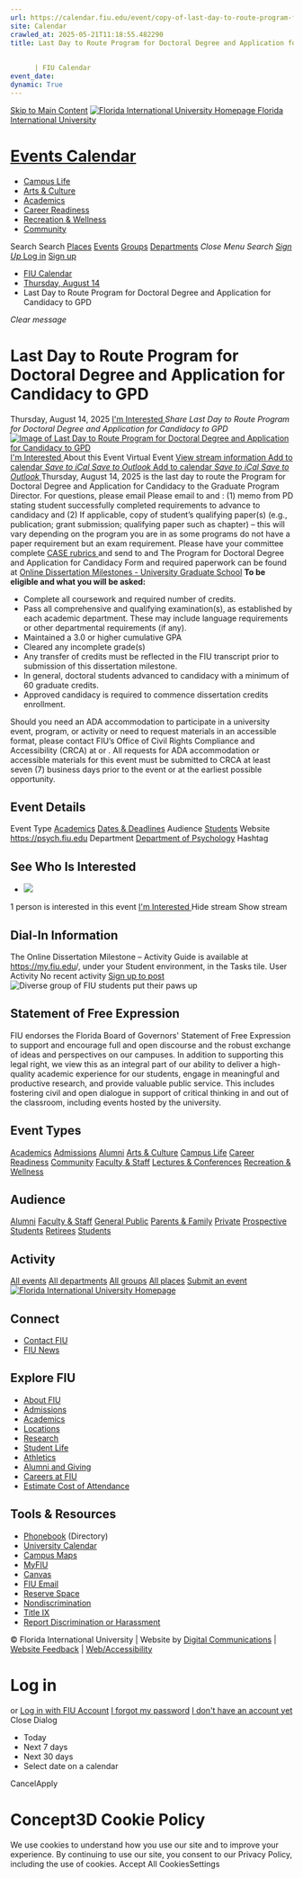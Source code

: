 ```yaml
---
url: https://calendar.fiu.edu/event/copy-of-last-day-to-route-program-for-doctoral-degree-and-application-for-candidacy-to-gpd-3460
site: Calendar
crawled_at: 2025-05-21T11:18:55.482290
title: Last Day to Route Program for Doctoral Degree and Application for Candidacy to GPD
    
    
      | FIU Calendar
event_date: 
dynamic: True
---
```


[Skip to Main Content](https://calendar.fiu.edu/event/copy-of-last-day-to-route-program-for-doctoral-degree-and-application-for-candidacy-to-gpd-3460#main-content)
[![Florida International University Homepage](https://digicdn.fiu.edu/core/_assets/images/logo-top.png) Florida International University](https://www.fiu.edu)
# [Events Calendar ](https://calendar.fiu.edu/)
  * [Campus Life](https://calendar.fiu.edu/calendar?event_types%5B%5D=127595)
  * [Arts & Culture](https://calendar.fiu.edu/calendar?event_types%5B%5D=127590)
  * [Academics](https://calendar.fiu.edu/calendar?event_types%5B%5D=127582)
  * [Career Readiness](https://calendar.fiu.edu/calendar?event_types%5B%5D=127584)
  * [Recreation & Wellness](https://calendar.fiu.edu/calendar?event_types%5B%5D=127603)
  * [Community](https://calendar.fiu.edu/calendar?event_types%5B%5D=127601)


Search Search
[Places](https://calendar.fiu.edu/search/places) [Events](https://calendar.fiu.edu/calendar) [Groups](https://calendar.fiu.edu/search/groups) [Departments](https://calendar.fiu.edu/search/departments)
_Close Menu_
_Search_ [ _Sign Up_ ](https://calendar.fiu.edu/signup)
[Log in](https://calendar.fiu.edu/auth/shib_login?previous_url=https%3A%2F%2Fcalendar.fiu.edu%2Fevent%2Fcopy-of-last-day-to-route-program-for-doctoral-degree-and-application-for-candidacy-to-gpd-3460) [Sign up](https://calendar.fiu.edu/signup)
  * [FIU Calendar](https://calendar.fiu.edu/)
  * [Thursday, August 14](https://calendar.fiu.edu/calendar/day/2025/8/14)
  * Last Day to Route Program for Doctoral Degree and Application for Candidacy to GPD


_Clear message_
# Last Day to Route Program for Doctoral Degree and Application for Candidacy to GPD
Thursday, August 14, 2025 
[ I'm Interested ](https://calendar.fiu.edu/event/47235769287654/confirm?return=https%3A%2F%2Fcalendar.fiu.edu%2Fevent%2Fcopy-of-last-day-to-route-program-for-doctoral-degree-and-application-for-candidacy-to-gpd-3460)
_Share Last Day to Route Program for Doctoral Degree and Application for Candidacy to GPD_
[ ![Image of Last Day to Route Program for Doctoral Degree and Application for Candidacy to GPD](https://localist-images.azureedge.net/photos/47235739005707/card/c523da5691a967f44d78f0ffd8bd2a714d960a3c.jpg) ](https://calendar.fiu.edu/photo/47235739005707)
[ I'm Interested ](https://calendar.fiu.edu/event/47235769287654/confirm?return=https%3A%2F%2Fcalendar.fiu.edu%2Fevent%2Fcopy-of-last-day-to-route-program-for-doctoral-degree-and-application-for-candidacy-to-gpd-3460)
About this Event
Virtual Event [View stream information ](https://calendar.fiu.edu/event/copy-of-last-day-to-route-program-for-doctoral-degree-and-application-for-candidacy-to-gpd-3460#about_stream)
[Add to calendar ](https://calendar.fiu.edu/event/copy-of-last-day-to-route-program-for-doctoral-degree-and-application-for-candidacy-to-gpd-3460)
[ _Save to iCal_ ](https://calendar.fiu.edu/event/copy-of-last-day-to-route-program-for-doctoral-degree-and-application-for-candidacy-to-gpd-3460.ics "Save to iCal") [ _Save to Outlook_ ](https://calendar.fiu.edu/event/copy-of-last-day-to-route-program-for-doctoral-degree-and-application-for-candidacy-to-gpd-3460.ics "Save to Outlook")
[Add to calendar ](https://calendar.fiu.edu/event/copy-of-last-day-to-route-program-for-doctoral-degree-and-application-for-candidacy-to-gpd-3460)
[ _Save to iCal_ ](https://calendar.fiu.edu/event/copy-of-last-day-to-route-program-for-doctoral-degree-and-application-for-candidacy-to-gpd-3460.ics "Save to iCal") [ _Save to Outlook_ ](https://calendar.fiu.edu/event/copy-of-last-day-to-route-program-for-doctoral-degree-and-application-for-candidacy-to-gpd-3460.ics "Save to Outlook")
Thursday, August 14, 2025 is the last day to route the Program for Doctoral Degree and Application for Candidacy to the Graduate Program Director. For questions, please email 
Please email to and : (1) memo from PD stating student successfully completed requirements to advance to candidacy and (2) If applicable, copy of student’s qualifying paper(s) (e.g., publication; grant submission; qualifying paper such as chapter) – this will vary depending on the program you are in as some programs do not have a paper requirement but an exam requirement.
Please have your committee complete [CASE rubrics ](https://case.fiu.edu/psychology/resources/_assets/graduate-student-rubrics.pdf)and send to and 
The Program for Doctoral Degree and Application for Candidacy Form and required paperwork can be found at [Online Dissertation Milestones - University Graduate School](https://gradschool.fiu.edu/online-dissertation-milestones)
**To be eligible and what you will be asked:**
  * Complete all coursework and required number of credits.
  * Pass all comprehensive and qualifying examination(s), as established by each academic department. These may include language requirements or other departmental requirements (if any).
  * Maintained a 3.0 or higher cumulative GPA
  * Cleared any incomplete grade(s)
  * Any transfer of credits must be reflected in the FIU transcript prior to submission of this dissertation milestone.
  * In general, doctoral students advanced to candidacy with a minimum of 60 graduate credits.
  * Approved candidacy is required to commence dissertation credits enrollment.


Should you need an ADA accommodation to participate in a university event, program, or activity or need to request materials in an accessible format, please contact FIU’s Office of Civil Rights Compliance and Accessibility (CRCA) at or . All requests for ADA accommodation or accessible materials for this event must be submitted to CRCA at least seven (7) business days prior to the event or at the earliest possible opportunity. 
## Event Details
Event Type
[Academics](https://calendar.fiu.edu/search/events?event_types%5B%5D=127582) [Dates & Deadlines](https://calendar.fiu.edu/search/events?event_types%5B%5D=127585)
Audience
[Students](https://calendar.fiu.edu/search/events?event_types%5B%5D=121719)
Website
<https://psych.fiu.edu>
Department
[Department of Psychology](https://calendar.fiu.edu/department/department_of_psychology)
Hashtag
##  See Who Is Interested 
  * ![](https://localist-images.azureedge.net/photos/664326/small/7eb1b843932ccca9c16245cc99f64d88370c9c69.jpg)


1 person  is interested in this event
[ I'm Interested ](https://calendar.fiu.edu/event/47235769287654/confirm?return=https%3A%2F%2Fcalendar.fiu.edu%2Fevent%2Fcopy-of-last-day-to-route-program-for-doctoral-degree-and-application-for-candidacy-to-gpd-3460)
Hide stream Show stream
## Dial-In Information
The Online Dissertation Milestone – Activity Guide is available at <https://my.fiu.edu>/, under your Student environment, in the Tasks tile.
User Activity
No recent activity
[Sign up to post](https://calendar.fiu.edu/auth/shib_login?previous_url=https%3A%2F%2Fcalendar.fiu.edu%2Fevent%2Fcopy-of-last-day-to-route-program-for-doctoral-degree-and-application-for-candidacy-to-gpd-3460)
![Diverse group of FIU students put their paws up](https://www.fiu.edu/_assets/images/thumbnail-students-paw.jpg)
## Statement of Free Expression
FIU endorses the Florida Board of Governors' Statement of Free Expression to support and encourage full and open discourse and the robust exchange of ideas and perspectives on our campuses. In addition to supporting this legal right, we view this as an integral part of our ability to deliver a high-quality academic experience for our students, engage in meaningful and productive research, and provide valuable public service. This includes fostering civil and open dialogue in support of critical thinking in and out of the classroom, including events hosted by the university.
## Event Types
[Academics](https://calendar.fiu.edu/calendar?event_types%5B%5D=127582)
[Admissions](https://calendar.fiu.edu/calendar?event_types%5B%5D=127583)
[Alumni](https://calendar.fiu.edu/calendar?event_types%5B%5D=127589)
[Arts & Culture](https://calendar.fiu.edu/calendar?event_types%5B%5D=127590)
[Campus Life](https://calendar.fiu.edu/calendar?event_types%5B%5D=127595)
[Career Readiness](https://calendar.fiu.edu/calendar?event_types%5B%5D=127584)
[Community](https://calendar.fiu.edu/calendar?event_types%5B%5D=127601)
[Faculty & Staff](https://calendar.fiu.edu/calendar?event_types%5B%5D=127602)
[Lectures & Conferences](https://calendar.fiu.edu/calendar?event_types%5B%5D=127587)
[Recreation & Wellness](https://calendar.fiu.edu/calendar?event_types%5B%5D=127603)
## Audience
[Alumni](https://calendar.fiu.edu/calendar?event_types%5B%5D=121721)
[Faculty & Staff](https://calendar.fiu.edu/calendar?event_types%5B%5D=121720)
[General Public](https://calendar.fiu.edu/calendar?event_types%5B%5D=121722)
[Parents & Family](https://calendar.fiu.edu/calendar?event_types%5B%5D=36918157286658)
[Private](https://calendar.fiu.edu/calendar?event_types%5B%5D=129753)
[Prospective Students](https://calendar.fiu.edu/calendar?event_types%5B%5D=121723)
[Retirees](https://calendar.fiu.edu/calendar?event_types%5B%5D=37290279036119)
[Students](https://calendar.fiu.edu/calendar?event_types%5B%5D=121719)
## Activity
[All events](https://calendar.fiu.edu/search?what=events)
[All departments](https://calendar.fiu.edu/search/departments)
[All groups](https://calendar.fiu.edu/search?what=groups)
[All places](https://calendar.fiu.edu/search?what=places)
[Submit an event](https://calendar.fiu.edu/admin/events/new/basic-information)
[ ![Florida International University Homepage](https://digicdn.fiu.edu/core/_assets/images/footer-logo.svg) ](https://www.fiu.edu/)
## Connect
  * [Contact FIU](https://www.fiu.edu/about/contact-us/index.html)
  * [FIU News](https://news.fiu.edu/)


## Explore FIU
  * [About FIU](https://www.fiu.edu/about/index.html)
  * [Admissions](https://www.fiu.edu/admissions/index.html)
  * [Academics](https://www.fiu.edu/academics/index.html)
  * [Locations](https://www.fiu.edu/locations/index.html)
  * [Research](https://www.fiu.edu/research/index.html)
  * [Student Life](https://www.fiu.edu/student-life/index.html)
  * [Athletics](https://www.fiu.edu/athletics/index.html)
  * [Alumni and Giving](https://www.fiu.edu/alumni-and-giving/index.html)
  * [Careers at FIU](https://hr.fiu.edu/careers/)
  * [Estimate Cost of Attendance](https://onestop.fiu.edu/finances/estimate-your-costs/)


## Tools & Resources
  * [Phonebook](https://phonebook.fiu.edu) (Directory)
  * [University Calendar](https://calendar.fiu.edu/)
  * [Campus Maps](https://campusmaps.fiu.edu/)
  * [MyFIU](https://my.fiu.edu/)
  * [Canvas](https://canvas.fiu.edu)
  * [FIU Email](http://mail.fiu.edu/)
  * [Reserve Space](https://reservespace.fiu.edu/make-reservation/)
  * [Nondiscrimination](https://ace.fiu.edu/civil-rights-and-accessibility/harassment-and-discrimination/)
  * [Title IX](https://ace.fiu.edu/title-ix/)
  * [Report Discrimination or Harassment](https://report.fiu.edu/)


© Florida International University  | Website by [Digital Communications](https://stratcomm.fiu.edu/digital-print/websites/) | [Website Feedback](https://webforms.fiu.edu/view.php?id=370774&element_5=https://calendar.fiu.edu/https://calendar.fiu.edu/) | [Web/Accessibility](https://accessibility.fiu.edu/)
# Log in
or
[Log in with FIU Account](https://calendar.fiu.edu/auth/shib_login?previous_url=https%3A%2F%2Fcalendar.fiu.edu%2Fevent%2Fcopy-of-last-day-to-route-program-for-doctoral-degree-and-application-for-candidacy-to-gpd-3460)
[I forgot my password](https://calendar.fiu.edu/auth/forgot) [I don't have an account yet](https://calendar.fiu.edu/signup)
Close Dialog
  * Today
  * Next 7 days
  * Next 30 days
  * Select date on a calendar


CancelApply
# Concept3D Cookie Policy
We use cookies to understand how you use our site and to improve your experience. By continuing to use our site, you consent to our Privacy Policy, including the use of cookies. 
Accept All CookiesSettings
